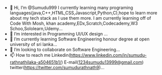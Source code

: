 - 👋 Hi, I’m @Sumudu999 I currently learning many programing languages(java,C++,HTML,CSS,Javascript,Python,C),hope to learn more about my tech stack as I use them more. I am currently learning off of Code With Mosh, khan academy,EDx,Scratch,Codecademy,W3 Schoo,Sololearn,Udemy...
- 👀 I’m interested in Programming UI/UX design ...
- 🌱 I’m currently learning Software Engineering honour degree at open university of sri lanka...
- 💞️ I’m looking to collaborate on Software Engineering...
- 📫 How to reach me Linkedin(https://www.linkedin.com/in/sumudu-rathnathilaka-a504651b1/) E-mail(1234sumudu13999@gmail.com) twitter(https://twitter.com/sumudurathnath9)...

<!---
Sumudu999/Sumudu999 is a ✨ special ✨ repository because its `README.md` (this file) appears on your GitHub profile.
You can click the Preview link to take a look at your changes.
--->



